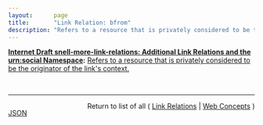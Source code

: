 ```yaml
---
layout:      page
title:       "Link Relation: bfrom"
description: "Refers to a resource that is privately considered to be the originator of the link's context."
---
```


**[Internet Draft snell-more-link-relations: Additional Link Relations and the urn:social Namespace](/specs/IETF/I-D/snell-more-link-relations "This specification defines a number of additional Link Relation Types that can used for a variety of purposes."):** [Refers to a resource that is privately considered to be the originator of the link's context.](http://tools.ietf.org/html/draft-snell-more-link-relations#section-3 "Read documentation for Link Relation &#34;bfrom&#34;")

<br/>
<hr/>

<p style="float : left"><a href="bfrom.json" title="JSON representing this particular Web Concept value">JSON</a></p>
<p style="text-align: right">Return to list of all ( <a href="../link-relations">Link Relations</a> | <a href="../">Web Concepts</a> )</p>
